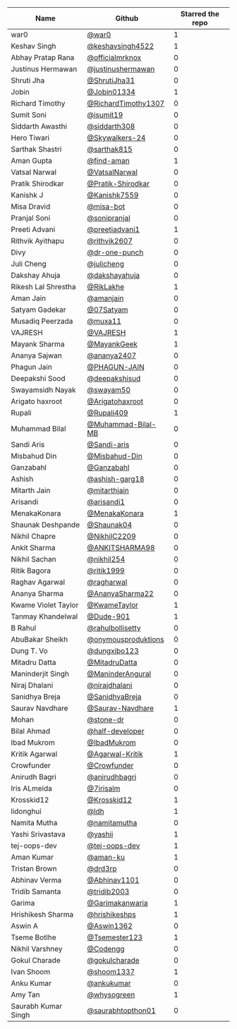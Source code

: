 | Name                | Github                                                        | Starred the repo |
| ------------------- | ------------------------------------------------------------- | ---------------- |
| war0                | [@war0](https://github.com/war0)                              | 1                |
| Keshav Singh        | [@keshavsingh4522](https://github.com/keshavsingh4522/)       | 1                |
| Abhay Pratap Rana   | [@officialmrknox](https://github.com/OfficialMrKnoX)          | 0                |
| Justinus Hermawan   | [@justinushermawan](https://github.com/justinushermawan/)     | 0                |
| Shruti Jha          | [@ShrutiJha31](https://github.com/ShrutiJha31/)               | 0                |
| Jobin               | [@Jobin01334](https://github.com/Jobin01334)                  | 1                |
| Richard Timothy     | [@RichardTimothy1307](https://github.com/RichardTimothy1307/) | 0                |
| Sumit Soni          | [@isumit19](https://github.com/isumit19/)                     | 0                |
| Siddarth Awasthi    | [@siddarth308](https://github.com/siddarth308/)               | 0                |
| Hero Tiwari         | [@Skywalkers-24](https://github.com/Skywalkers-24/)           | 0                |
| Sarthak Shastri     | [@sarthak815](https://github.com/sarthak815)                  | 0                |
| Aman Gupta          | [@find-aman](https://github.com/find-aman)                    | 1                |
| Vatsal Narwal       | [@VatsalNarwal](https://github.com/VatsalNarwal)              | 0                |
| Pratik Shirodkar    | [@Pratik-Shirodkar](https://github.com/Pratik-Shirodkar)      | 0                |
| Kanishk J           | [@Kanishk7559](https://github.com/kanishk7559)                | 0                |
| Misa Dravid         | [@misa-bot](https://github.com/misa-bot)                      | 0                |
| Pranjal Soni        | [@sonipranjal](https://github.com/sonipranjal)                | 0                |
| Preeti Advani       | [@preetiadvani1](https://github.com/preetiadvani1)            | 1                |
| Rithvik Ayithapu    | [@rithvik2607](https://github.com/rithvik2607)                | 0                |
| Divy                | [@dr-one-punch](https://github.com/dr-one-punch)              | 0                |
| Juli Cheng          | [@julicheng](https://github.com/julicheng)                    | 0                |
| Dakshay Ahuja       | [@dakshayahuja](https://github.com/dakshayahuja)              | 0                |
| Rikesh Lal Shrestha | [@RikLakhe](https://github.com/RikLakhe)                      | 1                |
| Aman Jain           | [@amanjain](https://github.io/amnjain)                        | 0                |
| Satyam Gadekar      | [@07Satyam](https://github.com/07Satyam)                      | 0                |
| Musadiq Peerzada    | [@muxa11](https://github.com/muxa11)                          | 0                |
| VAJRESH             | [@VAJRESH](https://github.com/VAJRESH)                        | 1                |
| Mayank Sharma       | [@MayankGeek](https://github.com/MayankGeek)                  | 1                |
| Ananya Sajwan       | [@ananya2407](https://github.com/ananya2407)                  | 0                |
| Phagun Jain         | [@PHAGUN-JAIN](https://github.com/PHAGUN-JAIN)                | 0                |
| Deepakshi Sood      | [@deepakshisud](https://github.com/deepakshisud)              | 0                |
| Swayamsidh Nayak    | [@swayam50](https://github.com/swayam50)                      | 0                |
| Arigato haxroot     | [@Arigatohaxroot](https://github.com/Arigatohaxroot)          | 0                |
| Rupali              | [@Rupali409](https://github.com/Rupali409)                    | 1                |
| Muhammad Bilal      | [@Muhammad-Bilal-MB](https://github.com/Muhammad-Bilal-MB)    | 0                |
| Sandi Aris          | [@Sandi-aris](https://github.com/sandi-aris)                  | 0                |
| Misbahud Din        | [@Misbahud-Din](https://github.com/Misbahud-Din)              | 0                |
| Ganzabahl           | [@Ganzabahl](https://github.com/Ganzabahl)                    | 0                |
| Ashish              | [@ashish-garg18](https://github.com/ashish-garg18)            | 0                |
| Mitarth Jain        | [@mitarthjain](https://github.com/mitarthjain)                | 0                |
| Arisandi            | [@arisandi1](https://github.com/arisandi1)                    | 0                |
| MenakaKonara        | [@MenakaKonara](https://github.com/MenakaKonara)              | 1                |
| Shaunak Deshpande   | [@Shaunak04](https://github.com/Shaunak04)                    | 0                |
| Nikhil Chapre       | [@NikhilC2209](https://github.com/NikhilC2209)                | 0                |
| Ankit Sharma        | [@ANKITSHARMA98](https://github.com/ANKITSHARMA98)            | 0                |
| Nikhil Sachan       | [@nikhil254](https://github.com/nikhil254)                    | 0                |
| Ritik Bagora        | [@ritik1999](https://github.com/ritik1999)                    | 0                |
| Raghav Agarwal      | [@ragharwal](https://github.com/ragharwal)                    | 0                |
| Ananya Sharma       | [@AnanyaSharma22](https://github.com/AnanyaSharma22)          | 0                |
| Kwame Violet Taylor | [@KwameTaylor](https://github.com/KwameTaylor)                | 1                |
| Tanmay Khandelwal   | [@Dude-901](https://github.com/Dude-901)                      | 1                |
| B Rahul             | [@rahulbollisetty](https://github.com/rahulbollisetty)        | 0                |
| AbuBakar Sheikh     | [@onymousproduktions](https://github.com/onymousproduktions)  | 0                |
| Dung T. Vo          | [@dungxibo123](https://github.com/dungxibo123)                | 0                |
| Mitadru Datta       | [@MitadruDatta](https://github.com/MitadruDatta)              | 0                |
| Maninderjit Singh   | [@ManinderAngural](https://github.com/ManinderAngural)        | 0                |
| Niraj Dhalani       | [@nirajdhalani](https://github.com/nirajdhalani)              | 0                |
| Sanidhya Breja      | [@SanidhyaBreja](https://github.com/SanidhyaBreja)            | 0                |
| Saurav Navdhare     | [@Saurav-Navdhare](https://github.com/Saurav-Navdhare)        | 1                |
| Mohan               | [@stone-dr](https://github.com/stone-dr)                      | 0                |
| Bilal Ahmad         | [@half-developer](https://github.com/half-developer)          | 0                |
| Ibad Mukrom         | [@IbadMukrom](https://github.com/IbadMukrom)                  | 0                |
| Kritik Agarwal      | [@Agarwal-Kritik](https://github.com/Agarwal-Kritik)          | 1                |
| Crowfunder          | [@Crowfunder](https://github.com/Crowfunder)                  | 0                |
| Anirudh Bagri       | [@anirudhbagri](https://github.com/anirudhbagri)              | 0                |
| Iris ALmeida        | [@7irisalm](https://github.com/7irisalm)                      | 0                |
| Krosskid12          | [@Krosskid12](https://github.com/Krosskid12)                  | 1                |
| lidonghui           | [@ldh](https://github.com/ldh)                                | 1                |
| Namita Mutha        | [@namitamutha](https://github.com/namitamutha)                | 0                |
| Yashi Srivastava    | [@yashii](https://github.com/yashii)                          | 1                |
| tej-oops-dev        | [@tej-oops-dev](https://github.com/tej-oops-dev)              | 1                |
| Aman Kumar          | [@aman-ku](https://github.com/aman-ku)                        | 1                |
| Tristan Brown       | [@drd3rp](https://github.com/drd3rp)                          | 0                |
| Abhinav Verma       | [@Abhinav1101](https://github.com/Abhinav1101)                | 0                |
| Tridib Samanta      | [@tridib2003](https://github.com/tridib2003)                  | 0                |
| Garima              | [@Garimakanwaria](https://github.com/Garimakanwaria)          | 1                |
| Hrishikesh Sharma   | [@hrishikeshps](https://github.com/hrishikeshps)              | 1                |
| Aswin A             | [@Aswin1362](https://github.com/Aswin1362)                    | 0                |
| Tseme Botlhe        | [@Tsemester123](https://github.com/Tsemester123)              | 1                |
| Nikhil Varshney     | [@Codengg](https://github.com/Codengg)                        | 0                |
| Gokul Charade       | [@gokulcharade](https://github.com/gokulcharade)              | 0                |
| Ivan Shoom          | [@shoom1337](https://github.com/shoom1337)                    | 1                |
| Anku Kumar          | [@ankukumar](https://github.com/katanaop6)                    | 0                |
| Amy Tan             | [@whysogreen](https://github.com/whysogreen)                  | 1                |
| Saurabh Kumar Singh | [@saurabhtopthon01](https://github.com/saurabhtopthon01)      | 0                |
